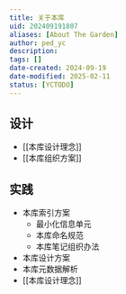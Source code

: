 ```yaml
---
title: 关于本库
uid: 202409191807
aliases: [About The Garden]
author: ped_yc
description: 
tags: []
date-created: 2024-09-19
date-modified: 2025-02-11
status: [YCTODO]
---
```


## 设计

- [[本库设计理念]]
- [[本库组织方案]]

## 实践

- 本库索引方案
	- 最小化信息单元
	- 本库命名规范
	- 本库笔记组织办法
- 本库设计方案
- 本库元数据解析
- [[本库设计理念]]
